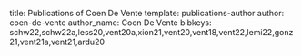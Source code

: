 title: Publications of Coen De Vente
template: publications-author
author: coen-de-vente
author_name: Coen De Vente
bibkeys: schw22,schw22a,less20,vent20a,xion21,vent20,vent18,vent22,lemi22,gonz21,vent21a,vent21,ardu20